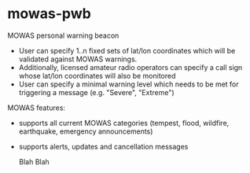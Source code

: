 # mowas-pwb
MOWAS personal warning beacon

- User can specify 1..n fixed sets of lat/lon coordinates which will be validated against MOWAS warnings.
- Additionally, licensed amateur radio operators can specify a call sign whose lat/lon coordinates will also be monitored
- User can specify a minimal warning level which needs to be met for triggering a message (e.g. "Severe", "Extreme")

MOWAS features: 
- supports all current MOWAS categories (tempest, flood, wildfire, earthquake, emergency announcements)
- supports alerts, updates and cancellation messages

    Blah
    Blah

